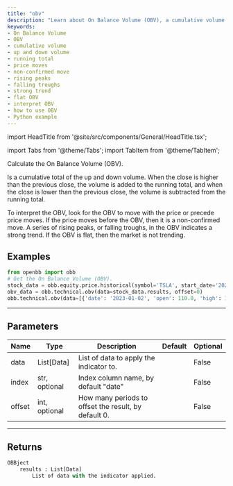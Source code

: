```yaml
---
title: "obv"
description: "Learn about On Balance Volume (OBV), a cumulative volume indicator that  helps to interpret price moves, identify trends, and determine market trends. This  documentation page provides an explanation of how OBV works, its parameters, and  a Python example."
keywords:
- On Balance Volume
- OBV
- cumulative volume
- up and down volume
- running total
- price moves
- non-confirmed move
- rising peaks
- falling troughs
- strong trend
- flat OBV
- interpret OBV
- how to use OBV
- Python example
---
```


import HeadTitle from '@site/src/components/General/HeadTitle.tsx';

<HeadTitle title="technical/obv - Reference | OpenBB Platform Docs" />

<!-- markdownlint-disable MD012 MD031 MD033 -->

import Tabs from '@theme/Tabs';
import TabItem from '@theme/TabItem';

Calculate the On Balance Volume (OBV).

 Is a cumulative total of the up and down volume. When the close is higher than the
 previous close, the volume is added to the running total, and when the close is
 lower than the previous close, the volume is subtracted from the running total.

 To interpret the OBV, look for the OBV to move with the price or precede price moves.
 If the price moves before the OBV, then it is a non-confirmed move. A series of rising peaks,
 or falling troughs, in the OBV indicates a strong trend. If the OBV is flat, then the market
 is not trending.


Examples
--------

```python
from openbb import obb
# Get the On Balance Volume (OBV).
stock_data = obb.equity.price.historical(symbol='TSLA', start_date='2023-01-01', provider='fmp')
obv_data = obb.technical.obv(data=stock_data.results, offset=0)
obb.technical.obv(data=[{'date': '2023-01-02', 'open': 110.0, 'high': 120.0, 'low': 100.0, 'close': 115.0, 'volume': 10000.0}, {'date': '2023-01-03', 'open': 165.0, 'high': 180.0, 'low': 150.0, 'close': 172.5, 'volume': 15000.0}, {'date': '2023-01-04', 'open': 146.67, 'high': 160.0, 'low': 133.33, 'close': 153.33, 'volume': 13333.33}, {'date': '2023-01-05', 'open': 137.5, 'high': 150.0, 'low': 125.0, 'close': 143.75, 'volume': 12500.0}, {'date': '2023-01-06', 'open': 132.0, 'high': 144.0, 'low': 120.0, 'close': 138.0, 'volume': 12000.0}])
```

---

## Parameters

<Tabs>

<TabItem value='standard' label='standard'>

| Name | Type | Description | Default | Optional |
| ---- | ---- | ----------- | ------- | -------- |
| data | List[Data] | List of data to apply the indicator to. |  | False |
| index | str, optional | Index column name, by default "date" |  | False |
| offset | int, optional | How many periods to offset the result, by default 0. |  | False |
</TabItem>

</Tabs>

---

## Returns

```python wordwrap
OBBject
    results : List[Data]
        List of data with the indicator applied.
```

